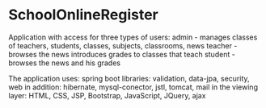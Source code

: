 # SchoolOnlineRegister

Application with access for three types of users:
  admin - manages classes of teachers, students, classes, subjects, classrooms, news
  teacher - browses the news introduces grades to classes that teach
  student - browses the news and his grades

The application uses:
  spring boot libraries: validation, data-jpa, security, web
  in addition: hibernate, mysql-conector, jstl, tomcat, mail
  in the viewing layer: HTML, CSS, JSP, Bootstrap, JavaScript, JQuery, ajax
